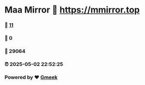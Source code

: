 # Maa Mirror :link: https://mmirror.top 
### :page_facing_up: [11](https://mmirror.top/tag.html) 
### :speech_balloon: 0 
### :hibiscus: 29064 
### :alarm_clock: 2025-05-02 22:52:25 
### Powered by :heart: [Gmeek](https://github.com/Meekdai/Gmeek)

